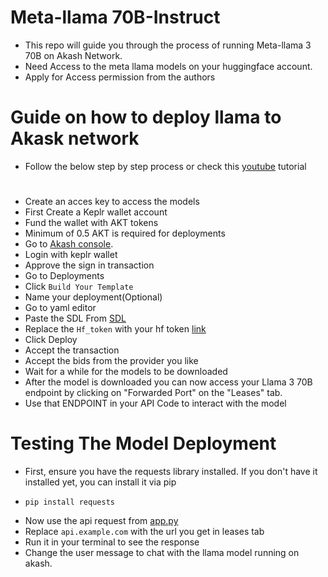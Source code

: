 # Meta-llama 70B-Instruct
- This repo will guide you through the process of running Meta-llama 3 70B on Akash Network.
- Need Access to the meta llama models on your huggingface account.
- Apply for Access permission from the authors

# Guide on how to deploy llama to Akask network
- Follow the below step by step process or check this [youtube](https://youtu.be/MjKLa3hYznA) tutorial
#
- Create an acces key to access the models
- First Create a Keplr wallet account
- Fund the wallet with AKT tokens
- Minimum of 0.5 AKT is required for deployments
- Go to [Akash console](https://console.akash.network/).
- Login with keplr wallet
- Approve the sign in transaction
- Go to Deployments
- Click `Build Your Template`
- Name your deployment(Optional)
- Go to yaml editor
- Paste the SDL From [SDL](https://github.com/vanman1/Meta-llama-3-70B-Instruct/blob/main/deploy.yaml)
- Replace the `Hf_token` with your hf token [link](https://huggingface.co/settings/tokens)
- Click Deploy
- Accept the transaction
- Accept the bids from the provider you like
- Wait for a while for the models to be downloaded
- After the model is downloaded you can now access your Llama 3 70B endpoint  by clicking on "Forwarded Port" on the "Leases" tab.
- Use that ENDPOINT in your API Code to interact with the model

# Testing The Model Deployment

- First, ensure you have the requests library installed. If you don't have it installed yet, you can install it via pip
- ```
  pip install requests
  ```
- Now use the api request from [app.py](https://github.com/vanman1/Meta-llama-3-70B-Instruct/blob/main/app.py)
- Replace `api.example.com` with the url you get in leases tab
- Run it in your terminal to see the response
- Change the user message to chat with the llama model running on akash.
